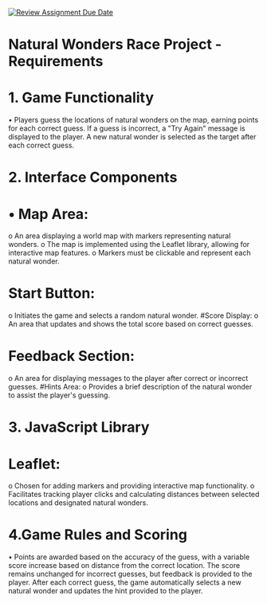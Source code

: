 [![Review Assignment Due Date](https://classroom.github.com/assets/deadline-readme-button-22041afd0340ce965d47ae6ef1cefeee28c7c493a6346c4f15d667ab976d596c.svg)](https://classroom.github.com/a/ATV5e7Id)

#  Natural Wonders Race Project - Requirements

#  1. Game Functionality
•	Players guess the locations of natural wonders on the map, earning points for each correct guess. If a guess is incorrect, a "Try Again" message is displayed to the player. A new natural wonder is selected as the target after each correct guess.
# 2. Interface Components
#  •	Map Area:
o	An area displaying a world map with markers representing natural wonders.
o	The map is implemented using the Leaflet library, allowing for interactive map features.
o	Markers must be clickable and represent each natural wonder.
# Start Button:
o	Initiates the game and selects a random natural wonder.
   #Score Display:
o	An area that updates and shows the total score based on correct guesses.
# Feedback Section:
o	An area for displaying messages to the player after correct or incorrect guesses.
   #Hints Area:
o	Provides a brief description of the natural wonder to assist the player's guessing.
# 3. JavaScript Library
#  Leaflet:
o	Chosen for adding markers and providing interactive map functionality.
o	Facilitates tracking player clicks and calculating distances between selected locations and designated natural wonders.
# 4.Game Rules and Scoring
•	Points are awarded based on the accuracy of the guess, with a variable score increase based on distance from the correct location. The score remains unchanged for incorrect guesses, but feedback is provided to the player.	After each correct guess, the game automatically selects a new natural wonder and updates the hint provided to the player.


 

 
 
 
